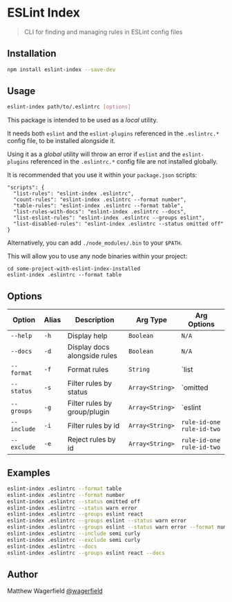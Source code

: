 # ESLint Index

> CLI for finding and managing rules in ESLint config files

## Installation

```bash
npm install eslint-index --save-dev
```

## Usage

```bash
eslint-index path/to/.eslintrc [options]
```

This package is intended to be used as a _local_ utility.

It needs both `eslint` and the `eslint-plugins` referenced in the `.eslintrc.*` config file, to be installed alongside it.

Using it as a _global_ utility will throw an error if `eslint` and the `eslint-plugins` referenced in the `.eslintrc.*` config file are not installed globally.

It is recommended that you use it within your `package.json` scripts:

```
"scripts": {
  "list-rules": "eslint-index .eslintrc",
  "count-rules": "eslint-index .eslintrc --format number",
  "table-rules": "eslint-index .eslintrc --format table",
  "list-rules-with-docs": "eslint-index .eslintrc --docs",
  "list-eslint-rules": "eslint-index .eslintrc --groups eslint",
  "list-disabled-rules": "eslint-index .eslintrc --status omitted off"
}
```

Alternatively, you can add `./node_modules/.bin` to your `$PATH`.

This will allow you to use any node binaries within your project:

```
cd some-project-with-eslint-index-installed
eslint-index .eslintrc --format table
```

## Options

Option      | Alias | Description                  | Arg Type        | Arg Options
------------|-------|------------------------------|-----------------|------------
`--help`    | `-h`  | Display help                 | `Boolean`       | `N/A`
`--docs`    | `-d`  | Display docs alongside rules | `Boolean`       | `N/A`
`--format`  | `-f`  | Format rules                 | `String`        | `list|table|number`
`--status`  | `-s`  | Filter rules by status       | `Array<String>` | `omitted|off|warn|error`
`--groups`  | `-g`  | Filter rules by group/plugin | `Array<String>` | `eslint|plugin eg. react`
`--include` | `-i`  | Filter rules by id           | `Array<String>` | `rule-id-one rule-id-two`
`--exclude` | `-e`  | Reject rules by id           | `Array<String>` | `rule-id-one rule-id-two`

## Examples

```bash
eslint-index .eslintrc --format table
eslint-index .eslintrc --format number
eslint-index .eslintrc --status omitted off
eslint-index .eslintrc --status warn error
eslint-index .eslintrc --groups eslint react
eslint-index .eslintrc --groups eslint --status warn error
eslint-index .eslintrc --groups eslint --status warn error --format number
eslint-index .eslintrc --include semi curly
eslint-index .eslintrc --exclude semi curly
eslint-index .eslintrc --docs
eslint-index .eslintrc --groups eslint react --docs
```

## Author

Matthew Wagerfield [@wagerfield](http://twitter.com/wagerfield)
